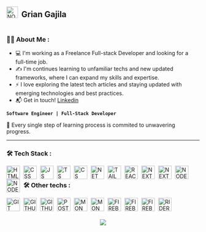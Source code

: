 <div style="display: flex; align-items: center;justify-content: start; padding-top:2px; padding-bottom:2px;">
   <img align="left" alt="NODE" width="30px" style="padding-right:6px;" src="https://avatars.githubusercontent.com/u/110281965?s=400&u=d2c15fa7f930619807046ad66015d7d7e948f8f8&v=4" /> 
   <h2>Grian Gajila</h2>
</div>

### :man_technologist: About Me :
- 💻 I'm working as a Freelance Full-stack Developer and looking for a full-time job.
- ✍️ I'm continues learning to unfamiliar techs and new updated frameworks, where I can expand my skills and expertise.
- ⚡ I love exploring the latest tech articles and staying updated with emerging technologies and best practices.
- 📬 Get in touch! <a href="https://www.linkedin.com/in/grian-gajila/">Linkedin</a>
<p>

**`Software Engineer | Full-Stack Developer `**

</p>

🧠 Every single step of learning process is commited to unwavering progress.

---

### :hammer_and_wrench: Tech Stack :

<img align="left" alt="HTML" width="35px" style="padding-right:6px;" src="https://skillicons.dev/icons?i=html" />
<img align="left" alt="CSS" width="35px" style="padding-right:6px;" src="https://skillicons.dev/icons?i=css" />
<img align="left" alt="JS" width="35px" style="padding-right:6px;" src="https://skillicons.dev/icons?i=js" />
<img align="left" alt="TS" width="35px" style="padding-right:6px;" src="https://skillicons.dev/icons?i=ts" />
<img align="left" alt="CS" width="35px" style="padding-right:6px;" src="https://skillicons.dev/icons?i=cs" />
<img align="left" alt="NET" width="35px" style="padding-right:6px;" src="https://skillicons.dev/icons?i=dotnet" />
<img align="left" alt="TAILWIND" width="35px" style="padding-right:6px;" src="https://skillicons.dev/icons?i=tailwind" />
<img align="left" alt="REACT" width="35px" style="padding-right:6px;" src="https://skillicons.dev/icons?i=react" />
<img align="left" alt="NEXT" width="35px" style="padding-right:6px;" src="https://skillicons.dev/icons?i=nextjs" />
<img align="left" alt="NEXT" width="35px" style="padding-right:6px;" src="https://skillicons.dev/icons?i=svelte" />
<img align="left" alt="NODE" width="35px" style="padding-right:6px;" src="https://skillicons.dev/icons?i=nodejs" />
<img align="left" alt="NODE" width="35px" style="padding-right:6px;" src="https://skillicons.dev/icons?i=express" />

<br/>

### :hammer_and_wrench: Other techs :
<img align="left" alt="GIT" width="35px" style="padding-right:6px;" src="https://skillicons.dev/icons?i=git" />
<img align="left" alt="GITHUB" width="35px" style="padding-right:6px;" src="https://skillicons.dev/icons?i=github" />
<img align="left" alt="GITHUB" width="35px" style="padding-right:6px;" src="https://skillicons.dev/icons?i=npm" />
<img align="left" alt="POSTMAN" width="35px" style="padding-right:6px;" src="https://skillicons.dev/icons?i=postman" />
<img align="left" alt="MONGODB" width="35px" style="padding-right:6px;" src="https://skillicons.dev/icons?i=mongodb" />
<img align="left" alt="MONGODB" width="35px" style="padding-right:6px;" src="https://skillicons.dev/icons?i=sqlite" />
<img align="left" alt="FIREBASE" width="35px" style="padding-right:6px;" src="https://skillicons.dev/icons?i=firebase" />
<img align="left" alt="FIREBASE" width="35px" style="padding-right:6px;" src="https://skillicons.dev/icons?i=vscode" />
<img align="left" alt="FIREBASE" width="35px" style="padding-right:6px;" src="https://skillicons.dev/icons?i=vercel" />
<img align="left" alt="RIDER" width="35px" style="padding-right:6px;" src="https://skillicons.dev/icons?i=rider" />

<br/>

#

<h3 align="center">
   <img src="https://readme-typing-svg.herokuapp.com/?font=Righteous&size=35&color=05f3fd&center=true&vCenter=true&width=500&height=70&duration=4000&lines=Alright!+✌️;+Thankyou+for+visiting!;" />
</h3>
